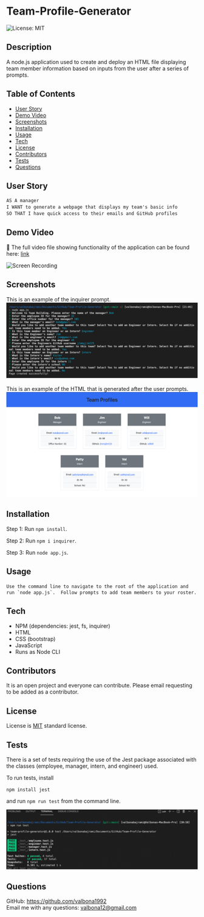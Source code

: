 # Team-Profile-Generator

![License: MIT](https://img.shields.io/badge/License-MIT-green.svg)
  
  ## Description
  A node.js application used to create and deploy an HTML file displaying team member information based on inputs from the user after a series of prompts. 
  
  ## Table of Contents 
  
  * [User Story](#userstory)
  * [Demo Video](#demovideo)
  * [Screenshots](#screenshots)
  * [Installation](#installation)
  * [Usage](#usage)
  * [Tech](#tech)
  * [License](#license)
  * [Contributors](#contributors)
  * [Tests](#tests)
  * [Questions](#questions)
  
  ## User Story
  ```md
  AS A manager
  I WANT to generate a webpage that displays my team's basic info
  SO THAT I have quick access to their emails and GitHub profiles
  ```
  
  ## Demo Video 

  🎥 The full video file showing functionality of the application can be found here: [link](https://drive.google.com/file/d/1paBfaafed2WMutkMsu3ejHpYv2GvrW79/view?usp=sharing) <br/>

 ![Screen Recording](img/previewrecording.gif)
  
  ## Screenshots

  This is an example of the inquirer prompt. 
  <img src="img/inquirerprompt.png" alt="screenshot" /> <br/> <br/>
  This is an example of the HTML that is generated after the user prompts.
  <img src="img/generatedHTML.png" alt="screenshot" />
  
  ## Installation
  
  Step 1: Run `npm install`. 

  Step 2: Run `npm i inquirer`. 

  Step 3: Run `node app.js`.
  
  
  ## Usage
  ```
  Use the command line to navigate to the root of the application and run `node app.js`.  Follow prompts to add team members to your roster. 
  ```  

  ## Tech
  - NPM (dependencies: jest, fs, inquirer)
  - HTML
  - CSS (bootstrap)
  - JavaScript
  - Runs as Node CLI

  ## Contributors
  It is an open project and everyone can contribute. Please email requesting to be added as a contributor.
  
  ## License
  License is [MIT](https://opensource.org/licenses/MIT) standard license.
    
  
  ## Tests
  There is a set of tests requiring the use of the Jest package associated with the classes (employee, manager, intern, and engineer) used.

  To run tests, install
  ```
  npm install jest
  ```
  and run `npm run test` from the command line.

  <img src="img/npmtest.png" alt="screenshot" />

  
  ## Questions
   GitHub: https://github.com/valbona1992  <br/>
   Email me with any questions: valbona12@gmail.com
   
